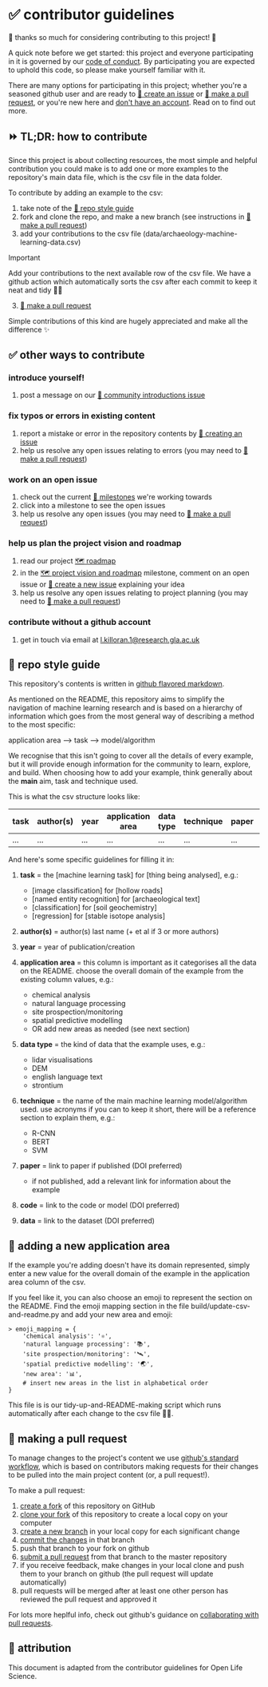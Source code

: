 # ✅ contributor guidelines
:tada: thanks so much for considering contributing to this project! :tada:

A quick note before we get started: this project and everyone participating in it is governed by our [code of conduct](CODE_OF_CONDUCT.md). By participating you are expected to uphold this code, so please make yourself familiar with it.

There are many options for participating in this project; whether you're a seasoned github user and are ready to [📝 create an issue](https://github.com/lakillo/archaeology-machine-learning/issues/new) or [🎣 make a pull request](https://github.com/lakillo/archaeology-machine-learning/blob/main/CONTRIBUTING.md#-making-a-pull-request), or you're new here and [don't have an account](https://github.com/lakillo/archaeology-machine-learning/blob/main/CONTRIBUTING.md#contribute-without-a-github-account). Read on to find out more.

## ⏩ TL;DR: how to contribute
Since this project is about collecting resources, the most simple and helpful contribution you could make is to add one or more examples to the repository's main data file, which is the csv file in the data folder.

To contribute by adding an example to the csv:
1. take note of the [💅 repo style guide](https://github.com/lakillo/archaeology-machine-learning/blob/main/CONTRIBUTING.md#-repo-style-guide)
2. fork and clone the repo, and make a new branch (see instructions in [🎣 make a pull request](https://github.com/lakillo/archaeology-machine-learning/blob/main/CONTRIBUTING.md#-making-a-pull-request))
3. add your contributions to the csv file (data/archaeology-machine-learning-data.csv)

> [!IMPORTANT]
> Add your contributions to the next available row of the csv file. We have a github action which automatically sorts the csv after each commit to keep it neat and tidy 🧹🤖

3. [🎣 make a pull request](https://github.com/lakillo/archaeology-machine-learning/blob/main/CONTRIBUTING.md#-making-a-pull-request)

Simple contributions of this kind are hugely appreciated and make all the difference ✨

## ✅ other ways to contribute

### introduce yourself!
1. post a message on our [👋 community introductions issue](https://github.com/lakillo/archaeology-machine-learning/issues/7)

### fix typos or errors in existing content
1. report a mistake or error in the repository contents by [📝 creating an issue](https://github.com/lakillo/archaeology-machine-learning/issues/new)
2. help us resolve any open issues relating to errors (you may need to [🎣 make a pull request](https://github.com/lakillo/archaeology-machine-learning/blob/main/CONTRIBUTING.md#-making-a-pull-request))

### work on an open issue
1. check out the current [🐢 milestones](https://github.com/lakillo/archaeology-machine-learning/milestones) we're working towards
2. click into a milestone to see the open issues
3. help us resolve any open issues (you may need to [🎣 make a pull request](https://github.com/lakillo/archaeology-machine-learning/blob/main/CONTRIBUTING.md#-making-a-pull-request))

### help us plan the project vision and roadmap
1. read our project [🗺️ roadmap](https://github.com/lakillo/archaeology-machine-learning/issues/3)
2. in the [🗺️ project vision and roadmap](https://github.com/lakillo/archaeology-machine-learning/milestone/2) milestone, comment on an open issue or [📝 create a new issue](https://github.com/lakillo/archaeology-machine-learning/issues/new) explaining your idea
3. help us resolve any open issues relating to project planning (you may need to [🎣 make a pull request](https://github.com/lakillo/archaeology-machine-learning/blob/main/CONTRIBUTING.md#-making-a-pull-request))

### contribute without a github account
1. get in touch via email at l.killoran.1@research.gla.ac.uk

## 💅 repo style guide
This repository's contents is written in [github flavored markdown](https://guides.github.com/features/mastering-markdown/). 

As mentioned on the README, this repository aims to simplify the navigation of machine learning research and is based on a hierarchy of information which goes from the most general way of describing a method to the most specific:

application area —> task —> model/algorithm

We recognise that this isn't going to cover all the details of every example, but it will provide enough information for the community to learn, explore, and build. When choosing how to add your example, think generally about the **main** aim, task and technique used.

This is what the csv structure looks like:

| task | author(s) | year | application area | data type | technique | paper | code | data |
| ---- | ---- | ---- | ---- | ---- | ---- | ---- | ---- | ---- |
| ... | ... | ... | ... | ... | ... | ... | ... | ... |

And here's some specific guidelines for filling it in:

1. **task** = the [machine learning task] for [thing being analysed], e.g.:
	- [image classification] for [hollow roads]
	- [named entity recognition] for [archaeological text]
	- [classification] for [soil geochemistry]
	- [regression] for [stable isotope analysis]

1. **author(s)** = author(s) last name (+ et al if 3 or more authors)

2. **year** = year of publication/creation

3. **application area** = this column is important as it categorises all the data on the README. choose the overall domain of the example from the existing column values, e.g.:
	- chemical analysis
	- natural language processing
	- site prospection/monitoring
	- spatial predictive modelling
	- OR add new areas as needed (see next section)

4. **data type** = the kind of data that the example uses, e.g.:
	- lidar visualisations
	- DEM
	- english language text
	- strontium

5. **technique** = the name of the main machine learning model/algorithm used. use acronyms if you can to keep it short, there will be a reference section to explain them, e.g.:
	- R-CNN
	- BERT
	- SVM

1. **paper** = link to paper if published (DOI preferred)

	- if not published, add a relevant link for information about the example
2. **code** = link to the code or model (DOI preferred)

3. **data** = link to the dataset (DOI preferred)

## 🌱 adding a new application area
If the example you're adding doesn't have its domain represented, simply enter a new value for the overall domain of the example in the application area column of the csv.

If you feel like it, you can also choose an emoji to represent the section on the README. Find the emoji mapping section in the file build/update-csv-and-readme.py and add your new area and emoji:

```
> emoji_mapping = {
    'chemical analysis': '⚛️',
    'natural language processing': '📚️',
    'site prospection/monitoring': '🛰️',
    'spatial predictive modelling': '🌏',
    'new area': '📊',
    # insert new areas in the list in alphabetical order
}
```

This file is is our tidy-up-and-README-making script which runs automatically after each change to the csv file 🧹🤖.

## 🎣 making a pull request
To manage changes to the project's content we use [github's standard workflow](https://guides.github.com/introduction/flow/), which is based on contributors making requests for their changes to be pulled into the main project content (or, a pull request!).

To make a pull request:
1. [create a fork](https://docs.github.com/en/get-started/quickstart/fork-a-repo) of this
   repository on GitHub
2. [clone your fork](https://docs.github.com/en/get-started/quickstart/fork-a-repo#cloning-your-forked-repository) of this repository to create a local copy on your computer
3. [create a new branch](https://docs.github.com/en/pull-requests/collaborating-with-pull-requests/proposing-changes-to-your-work-with-pull-requests/creating-and-deleting-branches-within-your-repository) in your local copy for each significant change
4. [commit the changes](https://docs.github.com/en/pull-requests/committing-changes-to-your-project/creating-and-editing-commits/about-commits) in that branch
5. push that branch to your fork on github
6. [submit a pull request](https://docs.github.com/en/pull-requests/collaborating-with-pull-requests/proposing-changes-to-your-work-with-pull-requests/about-pull-requests) from that branch to the master repository
7. if you receive feedback, make changes in your local clone and push them to your branch on github (the pull request will update automatically)
8. pull requests will be merged  after at least one other person has reviewed the pull request and approved it

For lots more heplful info, check out github's guidance on [collaborating with pull requests](https://docs.github.com/en/pull-requests/collaborating-with-pull-requests).

## 🙏 attribution
This document is adapted from the contributor guidelines for Open Life Science.
